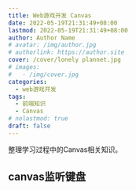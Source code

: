 ```yaml
---
title: Web游戏开发 Canvas
date: 2022-05-19T21:31:49+08:00
lastmod: 2022-05-19T21:31:49+08:00
author: Author Name
# avatar: /img/author.jpg
# authorlink: https://author.site
cover: /cover/lonely plannet.jpg
# images:
#   - /img/cover.jpg
categories:
  - web游戏开发
tags:
  - 前端知识
  - Canvas
# nolastmod: true
draft: false
---
```


整理学习过程中的Canvas相关知识。

<!--more-->

## canvas监听键盘

